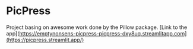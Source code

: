 # PicPress

Project basing on awesome work done by the Pillow package. 
[Link to the app](https://emptynonsens-picpress-picpress-dxy8uq.streamlitapp.com](https://picpress.streamlit.app/)
